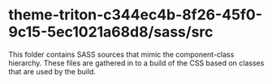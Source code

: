 # theme-triton-c344ec4b-8f26-45f0-9c15-5ec1021a68d8/sass/src

This folder contains SASS sources that mimic the component-class hierarchy. These files
are gathered in to a build of the CSS based on classes that are used by the build.
